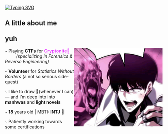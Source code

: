[![Typing SVG](https://readme-typing-svg.herokuapp.com?font=Be+Vietnam+Pro&weight=500&size=31&duration=3000&pause=250&color=E94EFF&multiline=true&random=true&width=434&height=85&lines=and+Digital+Forensics;Malware+Analysis)](https://git.io/typing-svg)

## A little about me            &nbsp;&nbsp;&nbsp;&nbsp;&nbsp;&nbsp;&nbsp;&nbsp;&nbsp;&nbsp;&nbsp;&nbsp;&nbsp;&nbsp;&nbsp;&nbsp;&nbsp;&nbsp;&nbsp;&nbsp;&nbsp;&nbsp;&nbsp;&nbsp;&nbsp;&nbsp;&nbsp;&nbsp;&nbsp;&nbsp;&nbsp;&nbsp;&nbsp;&nbsp;&nbsp;&nbsp;&nbsp;&nbsp;&nbsp;&nbsp;&nbsp;&nbsp;&nbsp;&nbsp;&nbsp;&nbsp;&nbsp;&nbsp;&nbsp;&nbsp;&nbsp;&nbsp;&nbsp;&nbsp;&nbsp;&nbsp;&nbsp;&nbsp;&nbsp;&nbsp;&nbsp;&nbsp;&nbsp;&nbsp;&nbsp;&nbsp;&nbsp;&nbsp;&nbsp;&nbsp;&nbsp;&nbsp;&nbsp;&nbsp;&nbsp;&nbsp;&nbsp;&nbsp;&nbsp;&nbsp;&nbsp;&nbsp;&nbsp;&nbsp;&nbsp;&nbsp;&nbsp;&nbsp;&nbsp;&nbsp;&nbsp;&nbsp;&nbsp;&nbsp;&nbsp;&nbsp;&nbsp;                 yuh

<p1>
  <img height="250" width="283" align="right" src="assets/malware_and_me.png" >  
</p1>

 `~` Playing **CTFs** for [<span style="color:#E94EFF"><strong>Cryptonite💚</strong></span>](https://ctftime.org/team/62713)  
&nbsp;&nbsp;&nbsp;&nbsp;&nbsp;&nbsp;&nbsp;&nbsp; *(specializing in Forensics & Reverse Engineering)*  

 `~` **Volunteer** for _Statistics Without Borders_ (a not so serious side-quest)

 `~` I like to draw 🎨(whenever I can) — and I’m deep into into **manhwas** and **light novels**  

 `~` **18** years old | MBTI: **INTJ** 🧠 

 `~` Patiently working towards some certifications
 
